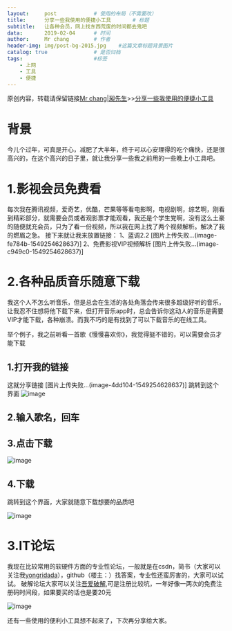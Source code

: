 ```yaml
---
layout:		post			# 使用的布局（不需要改）
title:		分享一些我使用的便捷小工具		# 标题
subtitle:	让各种会员，网上找东西荒废的时间都去鬼吧
data:		2019-02-04		# 时间
author:		Mr chang		# 作者
header-img: img/post-bg-2015.jpg 	#这篇文章标题背景图片
catalog: true 				# 是否归档
tags:						#标签
    - 上网
    - 工具
    - 便捷
---
```


原创内容，转载请保留链接[Mr chang|昶先生](http://mr-chang.top/)>>[分享一些我使用的便捷小工具]()

# 背景
今儿个过年，可真是开心，减肥了大半年，终于可以心安理得的吃个痛快，还是很高兴的，在这个高兴的日子里，就让我分享一些我之前用的一些晚上小工具吧。
# 1.影视会员免费看
每次我在腾讯视频，爱奇艺，优酷，芒果等等看电影啊，电视剧啊，综艺啊，刚看到精彩部分，就需要会员或者观影票才能观看，我还是个学生党啊，没有这么土豪的随便就充会员，只为了看一份视频，所以我在网上找了两个视频解析。解决了我的燃眉之急。
接下来就让我来放置链接：
    1、蓝调2.2                                [图片上传失败...(image-fe784b-1549254628637)]
    2、免费影视VIP视频解析          [图片上传失败...(image-c949c0-1549254628637)]

# 2.各种品质音乐随意下载
我这个人不怎么听音乐，但是总会在生活的各处角落会传来很多超级好听的音乐，让我忍不住想将他下载下来，但打开音乐app时，总会告诉你这动人的音乐是需要VIP才能下载，各种崩溃。而我不巧的是有找到了可以下载音乐的在线工具。

举个例子，我之前听看一首歌《慢慢喜欢你》，我觉得挺不错的，可以需要会员才能下载
[](http://ww1.sinaimg.cn/large/0074jhchgy1fzu9do6phkj30u01f6taf.jpg)

## 1.打开我的链接
这就分享链接              [图片上传失败...(image-4dd104-1549254628637)]
跳转到这个界面
![image](http://upload-images.jianshu.io/upload_images/16165260-77e7a1076803f40d.jpg?imageMogr2/auto-orient/strip%7CimageView2/2/w/1240)

## 2.输入歌名，回车
## 3.点击下载

![image](http://upload-images.jianshu.io/upload_images/16165260-a0916fe92a84c6c7.jpg?imageMogr2/auto-orient/strip%7CimageView2/2/w/1240)

## 4.下载
跳转到这个界面，大家就随意下载想要的品质吧

![image](http://upload-images.jianshu.io/upload_images/16165260-65f6df1f36f69484.jpg?imageMogr2/auto-orient/strip%7CimageView2/2/w/1240)

# 3.IT论坛
我现在比较常用的软硬件方面的专业性论坛，一般就是在csdn，简书（大家可以关注我[yongridada](https://www.jianshu.com/u/eec2dbb04799)），github（楼主：[](https://github.com/yongridada)）找答案，专业性还蛮厉害的，大家可以试试。
破解论坛大家可以关注[吾爱破解](https://www.52pojie.cn/index.php),可是注册比较坑，一年好像一两次的免费注册码时间段，如果要买的话也是要20元

![image](http://upload-images.jianshu.io/upload_images/16165260-a38027ab56f81fa9.jpg?imageMogr2/auto-orient/strip%7CimageView2/2/w/1240)


还有一些使用的便利小工具想不起来了，下次再分享给大家。